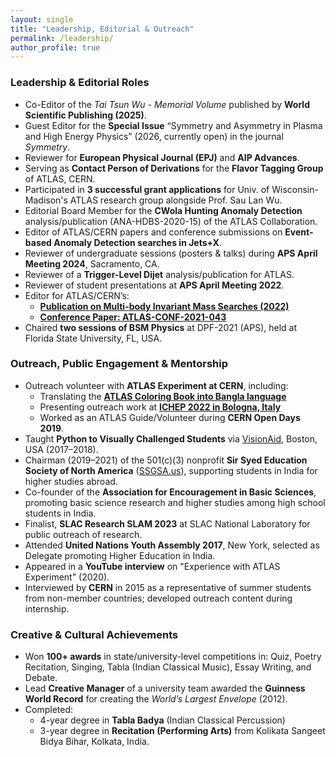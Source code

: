 ```yaml
---
layout: single
title: "Leadership, Editorial & Outreach"
permalink: /leadership/
author_profile: true
---
```


### Leadership & Editorial Roles

- Co-Editor of the *Tai Tsun Wu - Memorial Volume* published by **World Scientific Publishing (2025)**.
- Guest Editor for the **Special Issue** “Symmetry and Asymmetry in Plasma and High Energy Physics” (2026, currently open) in the journal *Symmetry*.
- Reviewer for **European Physical Journal (EPJ)** and **AIP Advances**.
- Serving as **Contact Person of Derivations** for the **Flavor Tagging Group** of ATLAS, CERN.
- Participated in **3 successful grant applications** for Univ. of Wisconsin-Madison's ATLAS research group alongside Prof. Sau Lan Wu.
- Editorial Board Member for the **CWola Hunting Anomaly Detection** analysis/publication (ANA-HDBS-2020-15) of the ATLAS Collaboration.
- Editor of ATLAS/CERN papers and conference submissions on **Event-based Anomaly Detection searches in Jets+X**.
- Reviewer of undergraduate sessions (posters & talks) during **APS April Meeting 2024**, Sacramento, CA.
- Reviewer of a **Trigger-Level Dijet** analysis/publication for ATLAS.
- Reviewer of student presentations at **APS April Meeting 2022**.
- Editor for ATLAS/CERN’s:
  - [**Publication on Multi-body Invariant Mass Searches (2022)**](https://arxiv.org/abs/2211.08945)
  - [**Conference Paper: ATLAS-CONF-2021-043**](https://atlas.web.cern.ch/Atlas/GROUPS/PHYSICS/CONFNOTES/ATLAS-CONF-2021-043/ATLAS-CONF-2021-043.pdf)
- Chaired **two sessions of BSM Physics** at DPF-2021 (APS), held at Florida State University, FL, USA.

### Outreach, Public Engagement & Mentorship 
- Outreach volunteer with **ATLAS Experiment at CERN**, including:
  - Translating the [**ATLAS Coloring Book into Bangla language**](https://atlas.cern/resources/colouring-book)
  - Presenting outreach work at [**ICHEP 2022 in Bologna, Italy**](https://pos.sissa.it/414/973/pdf)
  - Worked as an ATLAS Guide/Volunteer during **CERN Open Days 2019**.
- Taught **Python to Visually Challenged Students** via [VisionAid](https://visionaid.org), Boston, USA (2017–2018).
- Chairman (2019–2021) of the 501(c)(3) nonprofit **Sir Syed Education Society of North America** ([SSGSA.us](https://ssgsa.us)), supporting students in India for higher studies abroad.
- Co-founder of the **Association for Encouragement in Basic Sciences**, promoting basic science research and higher studies among high school students in India.
- Finalist, **SLAC Research SLAM 2023** at SLAC National Laboratory for public outreach of research.
- Attended **United Nations Youth Assembly 2017**, New York, selected as Delegate promoting Higher Education in India.
- Appeared in a **YouTube interview** on "Experience with ATLAS Experiment" (2020).
- Interviewed by **CERN** in 2015 as a representative of summer students from non-member countries; developed outreach content during internship.

### Creative & Cultural Achievements

- Won **100+ awards** in state/university-level competitions in: Quiz, Poetry Recitation, Singing, Tabla (Indian Classical Music), Essay Writing, and Debate. 
- Lead **Creative Manager** of a university team awarded the **Guinness World Record** for creating the *World’s Largest Envelope* (2012).
- Completed:
  - 4-year degree in **Tabla Badya** (Indian Classical Percussion)
  - 3-year degree in **Recitation (Performing Arts)** from Kolikata Sangeet Bidya Bihar, Kolkata, India.
